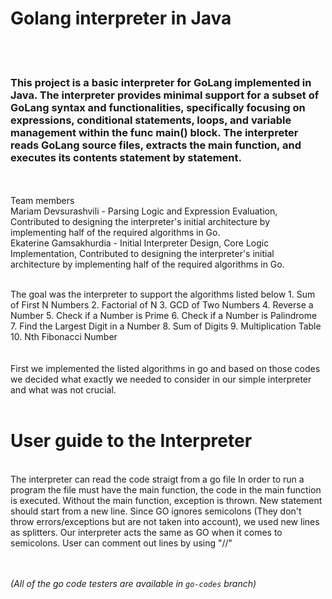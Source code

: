 # Golang interpreter in Java
<br><br>
### This project is a basic interpreter for GoLang implemented in Java. The interpreter provides minimal support for a subset of GoLang syntax and functionalities, specifically focusing on expressions, conditional statements, loops, and variable management within the func main() block. The interpreter reads GoLang source files, extracts the main function, and executes its contents statement by statement. 
<br><br>
Team members<br>
Mariam Devsurashvili - Parsing Logic and Expression Evaluation, Contributed to designing the interpreter's initial architecture by implementing half of the required algorithms in Go.
<br>
Ekaterine Gamsakhurdia - Initial Interpreter Design, Core Logic Implementation, Contributed to designing the interpreter's initial architecture by implementing half of the required algorithms in Go.
<br><br>

The goal was the interpreter to support the algorithms listed below 
            1. Sum of First N Numbers
            2. Factorial of N
            3. GCD of Two Numbers
            4. Reverse a Number
            5. Check if a Number is Prime
            6. Check if a Number is Palindrome
            7. Find the Largest Digit in a Number
            8. Sum of Digits
            9. Multiplication Table
            10. Nth Fibonacci Number
      <br><br>      
First we implemented the listed algorithms in go and based on those codes we decided what exactly we needed to consider in our simple interpreter and what was not crucial.
<br><br>

# User guide to the Interpreter 
<br>
The interpreter can read the code straigt from a go file
In order to run a program the file must have the main function, the code in the main function is executed. Without the main function, exception is thrown.
New statement should start from a new line. Since GO ignores semicolons (They don't throw errors/exceptions but are not taken into account), we used new lines as splitters. Our interpreter acts the same as GO when it comes to semicolons.
User can comment out lines by using "//"


<br><br>
*(All of the go code testers are available in `go-codes` branch)*
